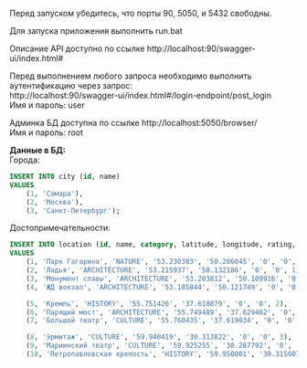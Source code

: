 Перед запуском убедитесь, что порты 90, 5050, и 5432 свободны.

Для запуска приложения выполнить run.bat

Описание API доступно по ссылке http://localhost:90/swagger-ui/index.html#

Перед выполнением любого запроса необходимо выполнить аутентификацию через запрос: \
http://localhost:90/swagger-ui/index.html#/login-endpoint/post_login \
Имя и пароль: user

Админка БД доступна по ссылке http://localhost:5050/browser/ \
Имя и пароль: root

**Данные в БД:** \
Города:
```sql
INSERT INTO city (id, name)
VALUES
    (1, 'Самара'),
    (2, 'Москва'),
    (3, 'Санкт-Петербург');
```
Достопримечательности:
```sql
INSERT INTO location (id, name, category, latitude, longitude, rating, rating_num, city_id)
VALUES
    (1, 'Парк Гагарина', 'NATURE', '53.230383', '50.206045', '0', '0', 1),
    (2, 'Ладья', 'ARCHITECTURE', '53.215937', '50.132186', '0', '0', 1),
    (3, 'Монумент славы', 'ARCHITECTURE', '53.203812', '50.109916', '0', '0', 1),
    (4, 'ЖД вокзал', 'ARCHITECTURE', '53.185844', '50.121749', '0', '0', 1),

    (5, 'Кремль', 'HISTORY', '55.751426', '37.618879', '0', '0', 2),
    (6, 'Парящий мост', 'ARCHITECTURE', '55.749489', '37.629482', '0', '0', 2),
    (7, 'Большой театр', 'CULTURE', '55.760435', '37.619034', '0', '0', 2),

    (8, 'Эрмитаж', 'CULTURE', '59.940419', '30.313822', '0', '0', 3),
    (9, 'Мариинский театр', 'CULTURE', '59.925255', '30.287792', '0', '0', 3),
    (10, 'Петропавловская крепость', 'HISTORY', '59.950001', '30.315007', '0', '0', 3)
```
